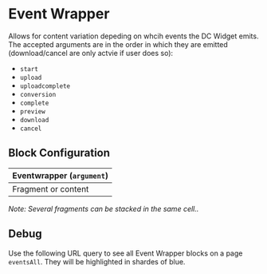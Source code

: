 # Event Wrapper

Allows for content variation depeding on whcih events the DC Widget emits. The accepted arguments are in the order in which they are emitted (download/cancel are only actvie if user does so): 
- `start`
- `upload`
- `uploadcomplete`
- `conversion`
- `complete`
- `preview`
- `download`
- `cancel`

## Block Configuration 

| Eventwrapper (`argument`)|
|--------------------------|
| Fragment or content      |

*Note: Several fragments can be stacked in the same cell..*

## Debug 
Use the following URL query to see all Event Wrapper blocks on a page `eventsAll`. They will be highlighted in shardes of blue.
